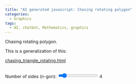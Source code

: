 ```yaml
---
title: "AI generated javascript: Chasing rotating polygon"
categories:
  - Graphics
tags:
  - AI, chatbot, Mathematics, graphics
---
```


Chasing rotating polygon.

This is a generalization of this:

[chasing_triangle_rotating.html](/graphics/2024/11/22/chasing_triangle_rotating.html)

<canvas id="polygonCanvas" width="500" height="500"></canvas>
<br>
<label for="ngonRange">Number of sides (n-gon): </label>
<input type="range" id="ngonRange" min="3" max="12" value="4">
<span id="ngonValue">4</span>
<script>
const canvas = document.getElementById('polygonCanvas');
const ctx = canvas.getContext('2d');
const ngonRange = document.getElementById('ngonRange');
const ngonValue = document.getElementById('ngonValue');

let ngon = parseInt(ngonRange.value); // Initial number of sides

// Define the gradient color palette from blue to yellow
const colorPalette = [
    '#0000FF', '#1A33FF', '#3366FF', '#4D99FF', '#66CCFF', '#80FFFF', '#99FFCC', '#B3FF99',
    '#CCFF66', '#E6FF33', '#FFFF00', '#FFCC00', '#FF9933', '#FF6600', '#FF3300', '#FFFF33'
];

let colorIndex = 0; // Start with the first color

// Function to draw a polygon and return its edges
function drawPolygon(points, color) {
    let edges = [];
    ctx.strokeStyle = color;
    ctx.beginPath();
    for (let i = 0; i < points.length; i++) {
        const startPoint = points[i];
        const endPoint = points[(i + 1) % points.length]; // Connect the last point to the first
        ctx.moveTo(startPoint.x, startPoint.y);
        ctx.lineTo(endPoint.x, endPoint.y);
        edges.push([startPoint, endPoint]);
    }
    ctx.stroke();
    return edges;
}

// Function to calculate the next polygon's points
function getNextPolygonPoints(previousEdges) {
    let newPoints = [];

    // For each edge, calculate a point 1/10th along the line
    for (let i = 0; i < previousEdges.length; i++) {
        const startPoint = previousEdges[i][0];
        const endPoint = previousEdges[i][1];

        // Calculate 1/10th point along the line
        const newPoint = {
            x: startPoint.x + (endPoint.x - startPoint.x) * 0.1,
            y: startPoint.y + (endPoint.y - startPoint.y) * 0.1
        };
        newPoints.push(newPoint);
    }

    return newPoints;
}

// Function to create the polygons iteratively with shifting colors
function createPolygons(initialPoints, iterations) {
    let currentPoints = initialPoints;
    for (let i = 0; i < iterations; i++) {
        const color = colorPalette[(colorIndex + i) % colorPalette.length]; // Shift color by index
        const edges = drawPolygon(currentPoints, color);
        currentPoints = getNextPolygonPoints(edges); // Calculate the next polygon's points
    }
}

// Function to generate points for the initial polygon
function generatePolygonPoints(sides, centerX, centerY, radius) {
    const points = [];
    for (let i = 0; i < sides; i++) {
        const angle = (2 * Math.PI / sides) * i - Math.PI / 2; // Starting from the top
        points.push({
            x: centerX + radius * Math.cos(angle),
            y: centerY + radius * Math.sin(angle)
        });
    }
    return points;
}

// Function to animate the polygons
function animatePolygons() {
    ctx.clearRect(0, 0, canvas.width, canvas.height); // Clear canvas before each frame
    const initialPolygon = generatePolygonPoints(ngon, canvas.width / 2, canvas.height / 2, 150);
    createPolygons(initialPolygon, 40);
    colorIndex = (colorIndex + 1) % colorPalette.length; // Shift color index
    setTimeout(animatePolygons, 50); // Request next frame
}

// Event listener for the range input to update ngon value dynamically
ngonRange.addEventListener('input', () => {
    ngon = parseInt(ngonRange.value);
    ngonValue.textContent = ngon; // Update the displayed value
});

// Start the animation
animatePolygons();

</script>

